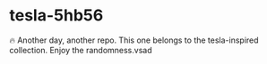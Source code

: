﻿# tesla-5hb56

🔥 Another day, another repo.
This one belongs to the tesla-inspired collection.
Enjoy the randomness.vsad
